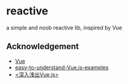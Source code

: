 # reactive

a simple and noob reactive lib, inspired by Vue

## Acknowledgement

* [Vue](https://github.com/vuejs/vue)
* [easy-to-understand-Vue.js-examples](https://github.com/berwin/easy-to-understand-Vue.js-examples)
* [<深入浅出Vue.js>](https://book.douban.com/subject/32581281/)